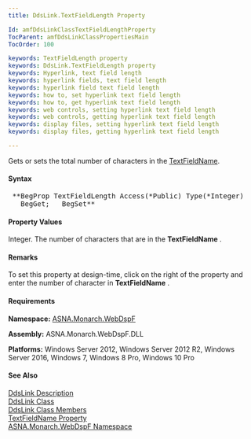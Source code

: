 ```yaml
---
title: DdsLink.TextFieldLength Property

Id: amfDdsLinkClassTextFieldLengthProperty
TocParent: amfDdsLinkClassPropertiesMain
TocOrder: 100

keywords: TextFieldLength property
keywords: DdsLink.TextFieldLength property
keywords: Hyperlink, text field length
keywords: hyperlink fields, text field length
keywords: hyperlink field text field length
keywords: how to, set hyperlink text field length
keywords: how to, get hyperlink text field length
keywords: web controls, setting hyperlink text field length
keywords: web controls, getting hyperlink text field length
keywords: display files, setting hyperlink text field length
keywords: display files, getting hyperlink text field length

---
```


Gets or sets the total number of characters in the [ TextFieldName](amfDdsLinkClassTextFieldNameProperty.html).

#### Syntax
<pre class="prettyprint"> **BegProp TextFieldLength Access(*Public) Type(*Integer)
   BegGet;   BegSet** </pre>

#### Property Values
Integer. The number of characters that are in the **TextFieldName** .

#### Remarks
To set this property at design-time, click on the right of the property and enter the number of character in **TextFieldName** .

#### Requirements
**Namespace:** [ASNA.Monarch.WebDspF](amfWebDspFNamespace.html)

**Assembly:** ASNA.Monarch.WebDspF.DLL

**Platforms:** Windows Server 2012, Windows Server 2012 R2, Windows Server 2016, Windows 7, Windows 8 Pro, Windows 10 Pro

#### See Also
[DdsLink Description](amfUnderstandingLinks.html)<br /> [DdsLink Class](amfDdsLinkClass.html) <br clear="none" /> [DdsLink Class Members](amfDdsLinkClassMembers.html) <br clear="none" /> [ TextFieldName Property](amfDdsLinkClassTextFieldNameProperty.html) <br clear="none" /> [ ASNA.Monarch.WebDspF Namespace](amfWebDspFNamespace.html) 

